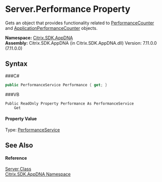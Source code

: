 # Server.Performance Property 
 

Gets an object that provides functionality related to <a href="T_Citrix_SDK_AppDNA_PerformanceCounter">PerformanceCounter</a> and <a href="T_Citrix_SDK_AppDNA_ApplicationPerformanceCounter">ApplicationPerformanceCounter</a> objects.

**Namespace:**&nbsp;<a href="N_Citrix_SDK_AppDNA">Citrix.SDK.AppDNA</a><br />**Assembly:**&nbsp;Citrix.SDK.AppDNA (in Citrix.SDK.AppDNA.dll) Version: 7.11.0.0 (7.11.0.0)

## Syntax

###C#
```csharp
public PerformanceService Performance { get; }
```

###VB
```vbnet
Public ReadOnly Property Performance As PerformanceService
	Get
```


#### Property Value
Type: <a href="T_Citrix_SDK_AppDNA_PerformanceService">PerformanceService</a>

## See Also


#### Reference
<a href="T_Citrix_SDK_AppDNA_Server">Server Class</a><br /><a href="N_Citrix_SDK_AppDNA">Citrix.SDK.AppDNA Namespace</a><br />